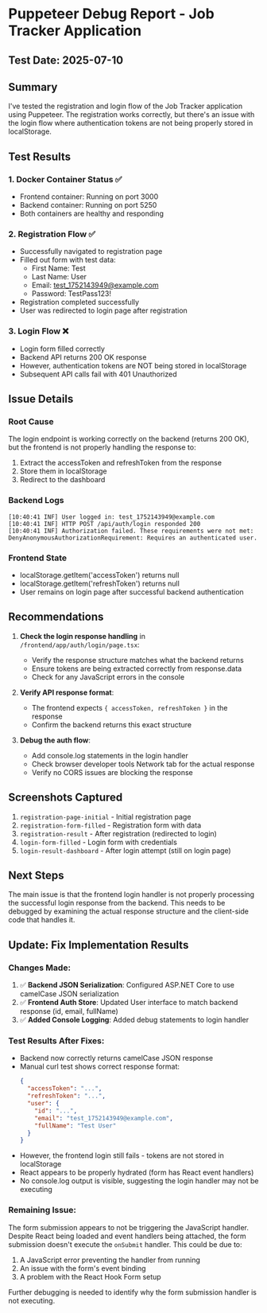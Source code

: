 # Puppeteer Debug Report - Job Tracker Application

## Test Date: 2025-07-10

## Summary
I've tested the registration and login flow of the Job Tracker application using Puppeteer. The registration works correctly, but there's an issue with the login flow where authentication tokens are not being properly stored in localStorage.

## Test Results

### 1. Docker Container Status ✅
- Frontend container: Running on port 3000
- Backend container: Running on port 5250
- Both containers are healthy and responding

### 2. Registration Flow ✅
- Successfully navigated to registration page
- Filled out form with test data:
  - First Name: Test
  - Last Name: User
  - Email: test_1752143949@example.com
  - Password: TestPass123!
- Registration completed successfully
- User was redirected to login page after registration

### 3. Login Flow ❌
- Login form filled correctly
- Backend API returns 200 OK response
- However, authentication tokens are NOT being stored in localStorage
- Subsequent API calls fail with 401 Unauthorized

## Issue Details

### Root Cause
The login endpoint is working correctly on the backend (returns 200 OK), but the frontend is not properly handling the response to:
1. Extract the accessToken and refreshToken from the response
2. Store them in localStorage
3. Redirect to the dashboard

### Backend Logs
```
[10:40:41 INF] User logged in: test_1752143949@example.com
[10:40:41 INF] HTTP POST /api/auth/login responded 200
[10:40:41 INF] Authorization failed. These requirements were not met:
DenyAnonymousAuthorizationRequirement: Requires an authenticated user.
```

### Frontend State
- localStorage.getItem('accessToken') returns null
- localStorage.getItem('refreshToken') returns null
- User remains on login page after successful backend authentication

## Recommendations

1. **Check the login response handling** in `/frontend/app/auth/login/page.tsx`:
   - Verify the response structure matches what the backend returns
   - Ensure tokens are being extracted correctly from response.data
   - Check for any JavaScript errors in the console

2. **Verify API response format**:
   - The frontend expects `{ accessToken, refreshToken }` in the response
   - Confirm the backend returns this exact structure

3. **Debug the auth flow**:
   - Add console.log statements in the login handler
   - Check browser developer tools Network tab for the actual response
   - Verify no CORS issues are blocking the response

## Screenshots Captured
1. `registration-page-initial` - Initial registration page
2. `registration-form-filled` - Registration form with data
3. `registration-result` - After registration (redirected to login)
4. `login-form-filled` - Login form with credentials
5. `login-result-dashboard` - After login attempt (still on login page)

## Next Steps
The main issue is that the frontend login handler is not properly processing the successful login response from the backend. This needs to be debugged by examining the actual response structure and the client-side code that handles it.

## Update: Fix Implementation Results

### Changes Made:
1. ✅ **Backend JSON Serialization**: Configured ASP.NET Core to use camelCase JSON serialization
2. ✅ **Frontend Auth Store**: Updated User interface to match backend response (id, email, fullName)
3. ✅ **Added Console Logging**: Added debug statements to login handler

### Test Results After Fixes:
- Backend now correctly returns camelCase JSON response
- Manual curl test shows correct response format:
  ```json
  {
    "accessToken": "...",
    "refreshToken": "...",
    "user": {
      "id": "...",
      "email": "test_1752143949@example.com",
      "fullName": "Test User"
    }
  }
  ```
- However, the frontend login still fails - tokens are not stored in localStorage
- React appears to be properly hydrated (form has React event handlers)
- No console.log output is visible, suggesting the login handler may not be executing

### Remaining Issue:
The form submission appears to not be triggering the JavaScript handler. Despite React being loaded and event handlers being attached, the form submission doesn't execute the `onSubmit` handler. This could be due to:
1. A JavaScript error preventing the handler from running
2. An issue with the form's event binding
3. A problem with the React Hook Form setup

Further debugging is needed to identify why the form submission handler is not executing.